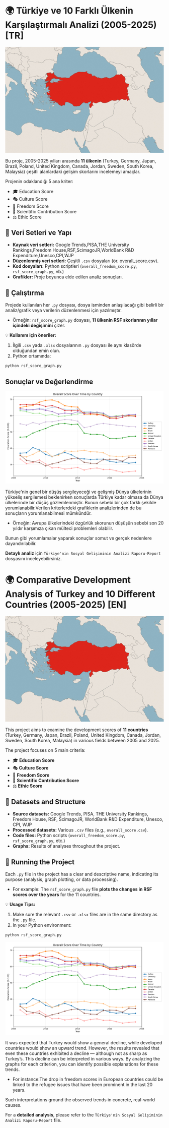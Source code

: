 # 🌍 Türkiye ve 10 Farklı Ülkenin Karşılaştırmalı Analizi (2005-2025) [TR]

![Türkiye](Turkey_img.jpeg)

Bu proje, 2005-2025 yılları arasında **11 ülkenin** (Turkey, Germany, Japan, Brazil, Poland, United Kingdom, Canada, Jordan, Sweden, South Korea, Malaysia) çeşitli alanlardaki gelişim skorlarını incelemeyi amaçlar. 

Projenin odaklandığı 5 ana kriter:
- 🎓 Education Score
- 🎭 Culture Score
- 🗽 Freedom Score
- 🔬 Scientific Contribution Score
- ⚖️ Ethic Score

## 📂 Veri Setleri ve Yapı
- **Kaynak veri setleri:** Google Trends,PISA,THE University Rankings,Freedom House,RSF,ScimagoJR,WorldBank R&D Expenditure,Unesco,CPI,WJP
- **Düzenlenmiş veri setleri:** Çeşitli `.csv` dosyaları (ör. overall_score.csv).
- **Kod dosyaları:** Python scriptleri (`overall_freedom_score.py`, `rsf_score_graph.py`, vb.)  
- **Grafikler:** Proje boyunca elde edilen analiz sonuçları.

## 🚀 Çalıştırma
Projede kullanılan her `.py` dosyası, dosya isminden anlaşılacağı gibi belirli bir analiz/grafik veya verilerin düzenlenmesi için yazılmıştır.  
- Örneğin: `rsf_score_graph.py` dosyası, **11 ülkenin RSF skorlarının yıllar içindeki değişimini** çizer.

💡 **Kullanım için öneriler:**
1. İlgili `.csv` yada `.xlsx` dosyalarının `.py` dosyası ile aynı klasörde olduğundan emin olun.
2. Python ortamında:  
```bash
python rsf_score_graph.py
```
## Sonuçlar ve Değerlendirme

![OverallScore](/Graphs/overall_score.png)

Türkiye'nin genel bir düşüş sergileyeceği ve gelişmiş Dünya ülkelerinin yükseliş sergilemesi beklenirken sonuçlarda Türkiye kadar olmasa da Dünya ülkelerinde bir düşüş gözlemlenmiştir.
Bunun sebebi bir çok farklı şekilde yorumlanabilir.Verilen kriterlerdeki grafiklerin analizlerinden de bu sonuçların yorumlanabilmesi mümkündür.

- Örneğin: Avrupa ülkelerindeki özgürlük skorunun düşüşün sebebi son 20 yıldır karşımıza çıkan mülteci problemleri olabilir.

Bunun gibi yorumlamalar yaparak sonuçlar somut ve gerçek nedenlere dayandırılabilir.

**Detaylı analiz** için `Türkiye'nin Sosyal Gelişiminin Analizi Raporu-Report` dosyasını inceleyebilirsiniz.



# 🌍 Comparative Development Analysis of Turkey and 10 Different Countries (2005-2025) [EN]

![Turkey](Turkey_img.jpeg)

This project aims to examine the development scores of **11 countries** (Turkey, Germany, Japan, Brazil, Poland, United Kingdom, Canada, Jordan, Sweden, South Korea, Malaysia) in various fields between 2005 and 2025.

The project focuses on 5 main criteria:
- 🎓 **Education Score**
- 🎭 **Culture Score**
- 🗽 **Freedom Score**
- 🔬 **Scientific Contribution Score**
- ⚖️ **Ethic Score**

## 📂 Datasets and Structure
- **Source datasets:** Google Trends, PISA, THE University Rankings, Freedom House, RSF, ScimagoJR, WorldBank R&D Expenditure, Unesco, CPI, WJP
- **Processed datasets:** Various `.csv` files (e.g., `overall_score.csv`).
- **Code files:** Python scripts (`overall_freedom_score.py`, `rsf_score_graph.py`, etc.)
- **Graphs:** Results of analyses throughout the project.

## 🚀 Running the Project
Each `.py` file in the project has a clear and descriptive name, indicating its purpose (analysis, graph plotting, or data processing).  
- For example: The `rsf_score_graph.py` file **plots the changes in RSF scores over the years** for the 11 countries.

💡 **Usage Tips:**
1. Make sure the relevant `.csv` or `.xlsx` files are in the same directory as the `.py` file.
2. In your Python environment:  
```bash
python rsf_score_graph.py
```
![OverallScore](/Graphs/overall_score.png)

It was expected that Turkey would show a general decline, while developed countries would show an upward trend. However, the results revealed that even these countries exhibited a decline — although not as sharp as Turkey’s.
This decline can be interpreted in various ways. By analyzing the graphs for each criterion, you can identify possible explanations for these trends.

- For instance:The drop in freedom scores in European countries could be linked to the refugee issues that have been prominent in the last 20 years.

Such interpretations ground the observed trends in concrete, real-world causes.

For a **detailed analysis**, please refer to the `Türkiye'nin Sosyal Gelişiminin Analizi Raporu-Report` file.
